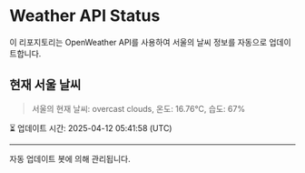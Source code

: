 
# Weather API Status

이 리포지토리는 OpenWeather API를 사용하여 서울의 날씨 정보를 자동으로 업데이트합니다.

## 현재 서울 날씨
> 서울의 현재 날씨: overcast clouds, 온도: 16.76°C, 습도: 67%

⏳ 업데이트 시간: 2025-04-12 05:41:58 (UTC)

---
자동 업데이트 봇에 의해 관리됩니다.
